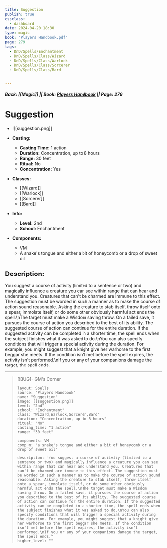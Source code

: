 ```yaml
---
title: Suggestion
publish: true
cssclass:
  - dashboard
date: 2024-04-20 18:30
type: magic
book: "Players Handbook.pdf"
page: 279
tags:
  - DnD/Spells/Enchantment
  - DnD/Spells/Class/Wizard
  - DnD/Spells/Class/Warlock
  - DnD/Spells/Class/Sorcerer
  - DnD/Spells/Class/Bard


---
```


##### Back: [[Magic]] || Book: [Players Handbook](https://drive.google.com/drive/folders/1O5bhpYizcIT5xxAoLOuzCRht_PVS7VSG?usp=sharing) || Page: 279

# Suggestion
- ![[suggestion.png]]
- **Casting:**
    - **Casting Time:** 1 action
    - **Duration:** Concentration, up to 8 hours
    - **Range:** 30 feet
    - **Ritual:** No
    - **Concentration:** Yes
- **Classes:**
    - [[Wizard]]
    - [[Warlock]]
    - [[Sorcerer]]
    - [[Bard]]

- **Info:**
    - **Level:** 2nd
    - **School:** Enchantment
- **Components:**
    - VM
    - A snake's tongue and either a bit of honeycomb or a drop of sweet oil

## Description:
You suggest a course of activity (limited to a sentence or two) and magically influence a creature you can see within range that can hear and understand you. Creatures that can't be charmed are immune to this effect. The suggestion must be worded in such a manner as to make the course of action sound reasonable. Asking the creature to stab itself, throw itself onto a spear, immolate itself, or do some other obviously harmful act ends the spell.\nThe target must make a Wisdom saving throw. On a failed save, it pursues the course of action you described to the best of its ability. The suggested course of action can continue for the entire duration. If the suggested activity can be completed in a shorter time, the spell ends when the subject finishes what it was asked to do.\nYou can also specify conditions that will trigger a special activity during the duration. For example, you might suggest that a knight give her warhorse to the first beggar she meets. If the condition isn't met before the spell expires, the activity isn't performed.\nIf you or any of your companions damage the target, the spell ends.



---

> [!BUG]- GM's Corner
>
> ```statblock
> layout: Spells
> source: "Players Handbook"
> name: "Suggestion"
> image: [[suggestion.png]]
> level: "2nd"
> school: "Enchantment"
> class: "Wizard,Warlock,Sorcerer,Bard"
> duration: "Concentration, up to 8 hours"
> ritual: "No"
> casting_time: "1 action"
> range: "30 feet"
>
> components: VM
> comp_m: "a snake's tongue and either a bit of honeycomb or a drop of sweet oil"
>
> description: "You suggest a course of activity (limited to a sentence or two) and magically influence a creature you can see within range that can hear and understand you. Creatures that can't be charmed are immune to this effect. The suggestion must be worded in such a manner as to make the course of action sound reasonable. Asking the creature to stab itself, throw itself onto a spear, immolate itself, or do some other obviously harmful act ends the spell.\nThe target must make a Wisdom saving throw. On a failed save, it pursues the course of action you described to the best of its ability. The suggested course of action can continue for the entire duration. If the suggested activity can be completed in a shorter time, the spell ends when the subject finishes what it was asked to do.\nYou can also specify conditions that will trigger a special activity during the duration. For example, you might suggest that a knight give her warhorse to the first beggar she meets. If the condition isn't met before the spell expires, the activity isn't performed.\nIf you or any of your companions damage the target, the spell ends."
> higher_level: ""
> ```
